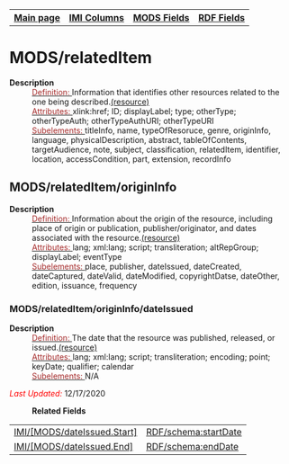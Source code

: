 <!DOCTYPE html>
<html>

<body>
<table style="width:100%">
  <tr>
    <th><a href="index.md">Main page</a></th>
	<th><a href="IMI.md">IMI Columns</a></th>
    <th><a href="MODS.md">MODS Fields</a></th>
    <th><a href="RDF.md">RDF Fields</a></th>
  </tr>
</table>



<h1>MODS/relatedItem</h1>
<dl>
  <dt><b>Description</b></dt>
  <dd><ins><font color="brown">Definition: </font></ins>Information that identifies other resources related to the one being described.<a href="www.loc.gov/standards/mods/userguide/relateditem.md">(resource)</a></dd>
  <dd><ins><font color="brown">Attributes: </font></ins> xlink:href; ID; displayLabel; type; otherType; otherTypeAuth; otherTypeAuthURI; otherTypeURI</dd>
  <dd><ins><font color="brown">Subelements: </font></ins> titleInfo, name, typeOfResoruce, genre, originInfo, language, physicalDescription, abstract, tableOfContents, targetAudience, note, subject, classification, relatedItem, identifier, location, accessCondition, part, extension, recordInfo</dd>
</dl>
<h2>MODS/relatedItem/originInfo</h2>
<dl>
  <dt><b>Description</b></dt>
  <dd><ins><font color="brown">Definition: </font></ins>Information about the origin of the resource, including place of origin or publication, publisher/originator, and dates associated with the resource.<a href="http://www.loc.gov/standards/mods/userguide/origininfo.md">(resource)</a></dd>
  <dd><ins><font color="brown">Attributes: </font></ins> lang; xml:lang; script; transliteration; altRepGroup; displayLabel; eventType</dd>
  <dd><ins><font color="brown">Subelements: </font></ins> place, publisher, dateIssued, dateCreated, dateCaptured, dateValid, dateModified, copyrightDatse, dateOther, edition, issuance, frequency</dd>
</dl>
<h3>MODS/relatedItem/originInfo/dateIssued</h3>
<dl>
  <dt><b>Description</b></dt>
  <dd><ins><font color="brown">Definition: </font></ins>The date that the resource was published, released, or issued.<a href="http://www.loc.gov/standards/mods/userguide/origininfo.md#dateissued">(resource)</a></dd>
  <dd><ins><font color="brown">Attributes: </font></ins> lang; xml:lang; script; transliteration; encoding; point; keyDate; qualifier; calendar</dd>
  <dd><ins><font color="brown">Subelements: </font></ins> N/A</dd>
</dl>
<dl>
	<p><font color="red"><i>Last Updated: </i></font>12/17/2020</p>
	<dd><b>Related Fields</b></dd>
		<table>
			<tr>
				<td><a href="MODS.dateIssued.Start.md">IMI/[MODS/dateIssued.Start]</a></td>
				<td><a href="rdf.schemal.startdate.md">RDF/schema:startDate</a></td>
			</tr>
			<tr>
				<td><a href="MODS.dateIssued.End.md">IMI/[MODS/dateIssued.End]</a></td>
				<td><a href="rdf.schema.endDate.md">RDF/schema:endDate</a></td>
			</tr>
		</table>
</dl>
</body>
</html>